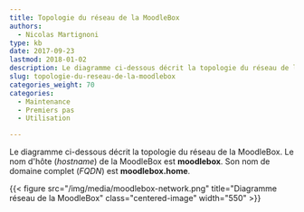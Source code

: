 ```yaml
---
title: Topologie du réseau de la MoodleBox
authors:
  - Nicolas Martignoni
type: kb
date: 2017-09-23
lastmod: 2018-01-02
description: Le diagramme ci-dessous décrit la topologie du réseau de la MoodleBox
slug: topologie-du-reseau-de-la-moodlebox
categories_weight: 70
categories:
  - Maintenance
  - Premiers pas
  - Utilisation

---
```

Le diagramme ci-dessous décrit la topologie du réseau de la MoodleBox. Le nom d'hôte (_hostname_) de la MoodleBox est __moodlebox__. Son nom de domaine complet (_FQDN_) est __moodlebox.home__.

{{< figure src="/img/media/moodlebox-network.png" title="Diagramme réseau de la MoodleBox" class="centered-image" width="550" >}}
